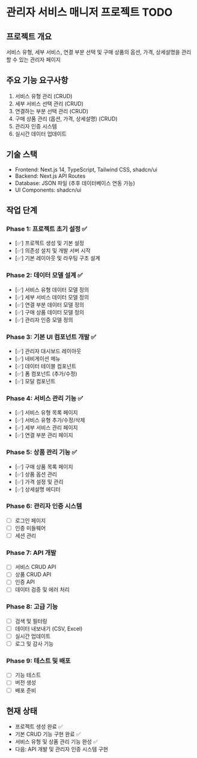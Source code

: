 # 관리자 서비스 매니저 프로젝트 TODO

## 프로젝트 개요
서비스 유형, 세부 서비스, 연결 부분 선택 및 구매 상품의 옵션, 가격, 상세설명을 관리할 수 있는 관리자 페이지

## 주요 기능 요구사항
1. 서비스 유형 관리 (CRUD)
2. 세부 서비스 선택 관리 (CRUD)
3. 연결하는 부분 선택 관리 (CRUD)
4. 구매 상품 관리 (옵션, 가격, 상세설명) (CRUD)
5. 관리자 인증 시스템
6. 실시간 데이터 업데이트

## 기술 스택
- Frontend: Next.js 14, TypeScript, Tailwind CSS, shadcn/ui
- Backend: Next.js API Routes
- Database: JSON 파일 (추후 데이터베이스 연동 가능)
- UI Components: shadcn/ui

## 작업 단계

### Phase 1: 프로젝트 초기 설정 ✅
- [✅] 프로젝트 생성 및 기본 설정
- [✅] 의존성 설치 및 개발 서버 시작
- [✅] 기본 레이아웃 및 라우팅 구조 설계

### Phase 2: 데이터 모델 설계 ✅
- [✅] 서비스 유형 데이터 모델 정의
- [✅] 세부 서비스 데이터 모델 정의
- [✅] 연결 부분 데이터 모델 정의
- [✅] 구매 상품 데이터 모델 정의
- [✅] 관리자 인증 모델 정의

### Phase 3: 기본 UI 컴포넌트 개발 ✅
- [✅] 관리자 대시보드 레이아웃
- [✅] 네비게이션 메뉴
- [✅] 데이터 테이블 컴포넌트
- [✅] 폼 컴포넌트 (추가/수정)
- [✅] 모달 컴포넌트

### Phase 4: 서비스 관리 기능 ✅
- [✅] 서비스 유형 목록 페이지
- [✅] 서비스 유형 추가/수정/삭제
- [✅] 세부 서비스 관리 페이지
- [✅] 연결 부분 관리 페이지

### Phase 5: 상품 관리 기능 ✅
- [✅] 구매 상품 목록 페이지
- [✅] 상품 옵션 관리
- [✅] 가격 설정 및 관리
- [✅] 상세설명 에디터

### Phase 6: 관리자 인증 시스템
- [ ] 로그인 페이지
- [ ] 인증 미들웨어
- [ ] 세션 관리

### Phase 7: API 개발
- [ ] 서비스 CRUD API
- [ ] 상품 CRUD API
- [ ] 인증 API
- [ ] 데이터 검증 및 에러 처리

### Phase 8: 고급 기능
- [ ] 검색 및 필터링
- [ ] 데이터 내보내기 (CSV, Excel)
- [ ] 실시간 업데이트
- [ ] 로그 및 감사 기능

### Phase 9: 테스트 및 배포
- [ ] 기능 테스트
- [ ] 버전 생성
- [ ] 배포 준비

## 현재 상태
- 프로젝트 생성 완료 ✅
- 기본 CRUD 기능 구현 완료 ✅
- 서비스 유형 및 상품 관리 기능 완성 ✅
- 다음: API 개발 및 관리자 인증 시스템 구현
